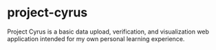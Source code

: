 # project-cyrus

Project Cyrus is a basic data upload, verification, and visualization web application intended for my own personal learning experience.
